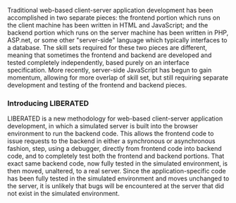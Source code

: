 Traditional web-based client-server application development has been
accomplished in two separate pieces: the frontend portion which runs on the
client machine has been written in HTML and JavaScript; and the backend
portion which runs on the server machine has been written in PHP, ASP.net, or
some other "server-side" language which typically interfaces to a
database. The skill sets required for these two pieces are different, meaning
that sometimes the frontend and backend are developed and tested completely
independently, based purely on an interface specification. More recently,
server-side JavaScript has begun to gain momentum, allowing for more overlap
of skill set, but still requiring separate development and testing of the
frontend and backend pieces.

<h3>Introducing LIBERATED</h3>

LIBERATED is a new methodology for web-based client-server application
development, in which a simulated server is built into the browser environment
to run the backend code. This allows the frontend code to issue requests to
the backend in either a synchronous or asynchronous fashion, step, using a
debugger, directly from frontend code into backend code, and to completely
test both the frontend and backend portions. That exact same backend code, now
fully tested in the simulated environment, is then moved, unaltered, to a real
server. Since the application-specific code has been fully tested in the
simulated environment and moves unchanged to the server, it is unlikely that
bugs will be encountered at the server that did not exist in the simulated
environment.
